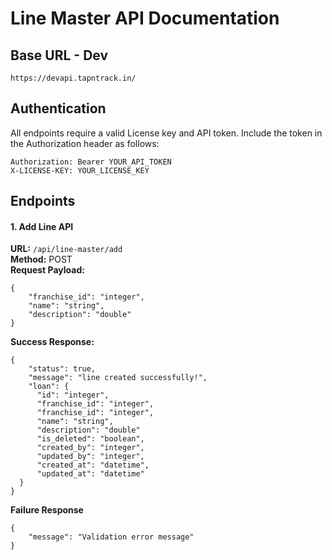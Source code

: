 # Line Master API Documentation

## Base URL - Dev
```
https://devapi.tapntrack.in/
```
## Authentication
All endpoints require a valid License key and API token. Include the token in the Authorization header as follows:
```
Authorization: Bearer YOUR_API_TOKEN
X-LICENSE-KEY: YOUR_LICENSE_KEY
```
## Endpoints
#### 1. Add Line API

**URL:** `/api/line-master/add`\
**Method:** POST\
**Request Payload:**
```
{
    "franchise_id": "integer",
    "name": "string",
    "description": "double"
}
```
**Success Response:**
```
{
    "status": true,
    "message": "line created successfully!",
    "loan": {
      "id": "integer",
      "franchise_id": "integer",
      "franchise_id": "integer",
      "name": "string",
      "description": "double"
      "is_deleted": "boolean",
      "created_by": "integer",
      "updated_by": "integer",
      "created_at": "datetime",
      "updated_at": "datetime"
  }
}
```
**Failure Response**
```
{
    "message": "Validation error message"
}
```
